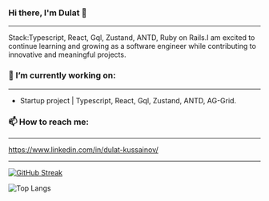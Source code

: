 ### Hi there, I'm Dulat 👋

____________________________________
Stack:Typescript, React, Gql, Zustand, ANTD, Ruby on Rails.I am excited to continue learning and growing as a software engineer while contributing to innovative and meaningful projects.

### 🔭 I’m currently working on:
____________________________________
* Startup project | Typescript, React, Gql, Zustand, ANTD, AG-Grid.


### 📫 How to reach me: 
____________________________________

https://www.linkedin.com/in/dulat-kussainov/

____________________________________

[![GitHub Streak](https://streak-stats.demolab.com/?user=dkussainov)](https://git.io/streak-stats)

![Top Langs](https://github-readme-stats.vercel.app/api/top-langs/?username=dkussainov&layout=compact)
